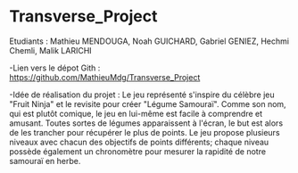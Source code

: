 # Transverse_Project

Etudiants : Mathieu MENDOUGA, Noah GUICHARD, Gabriel GENIEZ, Hechmi Chemli, Malik LARICHI

-Lien vers le dépot Gith : https://github.com/MathieuMdg/Transverse_Project

-Idée de réalisation du projet : Le jeu représenté s'inspire du célèbre jeu "Fruit Ninja" et le revisite pour créer "Légume Samouraï". Comme son nom, qui est plutôt comique, le jeu en lui-même est facile à comprendre et amusant. Toutes sortes de légumes apparaissent à l'écran, le but est alors de les trancher pour récupérer le plus de points. Le jeu propose plusieurs niveaux avec chacun des objectifs de points différents; chaque niveau possède également un chronomètre pour mesurer la rapidité de notre samouraï en herbe. 
